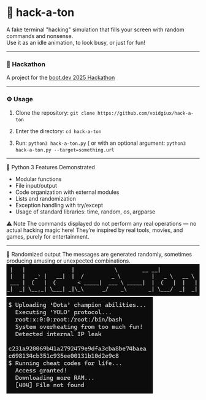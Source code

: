 # 🚀 hack-a-ton

A fake terminal "hacking" simulation that fills your screen with random commands and nonsense.  
Use it as an idle animation, to look busy, or just for fun!

---

### 📅 Hackathon  
A project for the [boot.dev 2025 Hackathon](https://blog.boot.dev/news/hackathon-2025/)

---

### ⚙️ Usage

1. Clone the repository:  ```git clone https://github.com/voidgiux/hack-a-ton```

2. Enter the directory: ```cd hack-a-ton```

3. Run: ```python3 hack-a-ton.py```
( or with an optional argument: ```python3 hack-a-ton.py --target=something.url```

---

🐍 Python 3 Features Demonstrated
- Modular functions
- File input/output
- Code organization with external modules
- Lists and randomization
- Exception handling with try/except
- Usage of standard libraries: time, random, os, argparse

⚠️ Note
The commands displayed do not perform any real operations — no actual hacking magic here!
They’re inspired by real tools, movies, and games, purely for entertainment.

---
🎲 Randomized output
The messages are generated randomly, sometimes producing amusing or unexpected combinations.
![Screenshot](img/title.png)
![Screenshot](img/sample.png)


